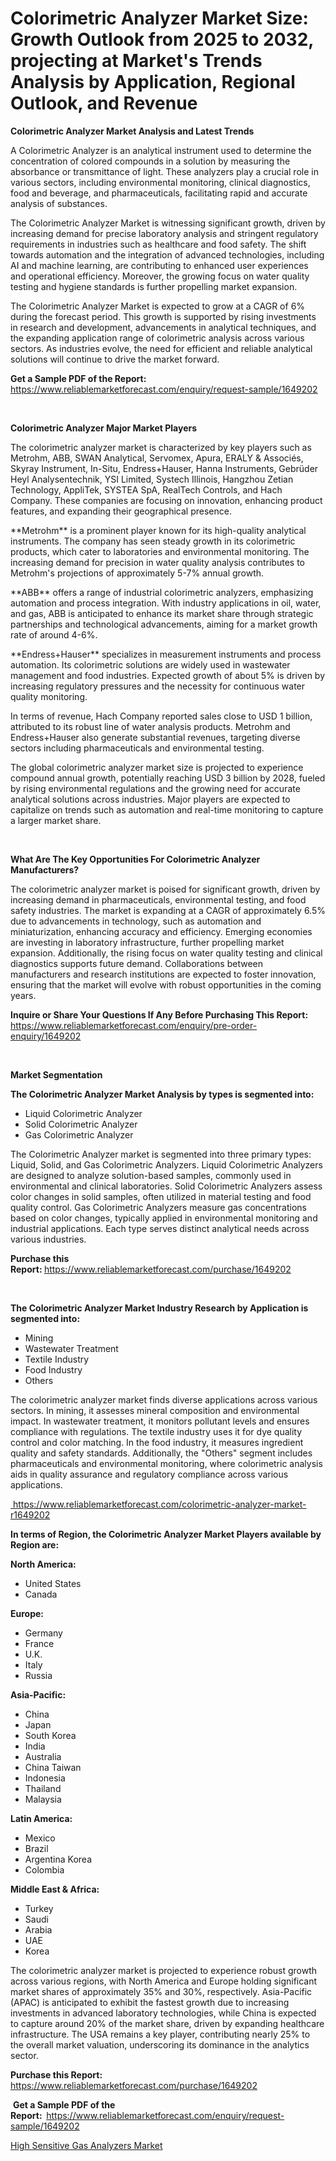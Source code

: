 <p><h1>Colorimetric Analyzer Market Size: Growth Outlook from 2025 to 2032, projecting at Market's Trends Analysis by Application, Regional Outlook, and Revenue</h1></p><p><strong>Colorimetric Analyzer Market Analysis and Latest Trends</strong></p>
<p><p>A Colorimetric Analyzer is an analytical instrument used to determine the concentration of colored compounds in a solution by measuring the absorbance or transmittance of light. These analyzers play a crucial role in various sectors, including environmental monitoring, clinical diagnostics, food and beverage, and pharmaceuticals, facilitating rapid and accurate analysis of substances.</p><p>The Colorimetric Analyzer Market is witnessing significant growth, driven by increasing demand for precise laboratory analysis and stringent regulatory requirements in industries such as healthcare and food safety. The shift towards automation and the integration of advanced technologies, including AI and machine learning, are contributing to enhanced user experiences and operational efficiency. Moreover, the growing focus on water quality testing and hygiene standards is further propelling market expansion.</p><p>The Colorimetric Analyzer Market is expected to grow at a CAGR of 6% during the forecast period. This growth is supported by rising investments in research and development, advancements in analytical techniques, and the expanding application range of colorimetric analysis across various sectors. As industries evolve, the need for efficient and reliable analytical solutions will continue to drive the market forward.</p></p>
<p><strong>Get a Sample PDF of the Report:&nbsp;</strong> <a href="https://www.reliablemarketforecast.com/enquiry/request-sample/1649202?utm_campaign=2015&utm_medium=2&utm_source=Github&utm_content=ia&utm_term=18022025&utm_id=colorimetric-analyzer">https://www.reliablemarketforecast.com/enquiry/request-sample/1649202</a></p>
<p>&nbsp;</p>
<p><strong>Colorimetric Analyzer Major Market Players</strong></p>
<p><p>The colorimetric analyzer market is characterized by key players such as Metrohm, ABB, SWAN Analytical, Servomex, Apura, ERALY & Associés, Skyray Instrument, In-Situ, Endress+Hauser, Hanna Instruments, Gebrüder Heyl Analysentechnik, YSI Limited, Systech Illinois, Hangzhou Zetian Technology, AppliTek, SYSTEA SpA, RealTech Controls, and Hach Company. These companies are focusing on innovation, enhancing product features, and expanding their geographical presence.</p><p>**Metrohm** is a prominent player known for its high-quality analytical instruments. The company has seen steady growth in its colorimetric products, which cater to laboratories and environmental monitoring. The increasing demand for precision in water quality analysis contributes to Metrohm's projections of approximately 5-7% annual growth.</p><p>**ABB** offers a range of industrial colorimetric analyzers, emphasizing automation and process integration. With industry applications in oil, water, and gas, ABB is anticipated to enhance its market share through strategic partnerships and technological advancements, aiming for a market growth rate of around 4-6%.</p><p>**Endress+Hauser** specializes in measurement instruments and process automation. Its colorimetric solutions are widely used in wastewater management and food industries. Expected growth of about 5% is driven by increasing regulatory pressures and the necessity for continuous water quality monitoring.</p><p>In terms of revenue, Hach Company reported sales close to USD 1 billion, attributed to its robust line of water analysis products. Metrohm and Endress+Hauser also generate substantial revenues, targeting diverse sectors including pharmaceuticals and environmental testing.</p><p>The global colorimetric analyzer market size is projected to experience compound annual growth, potentially reaching USD 3 billion by 2028, fueled by rising environmental regulations and the growing need for accurate analytical solutions across industries. Major players are expected to capitalize on trends such as automation and real-time monitoring to capture a larger market share.</p></p>
<p>&nbsp;</p>
<p><strong>What Are The Key Opportunities For Colorimetric Analyzer Manufacturers?</strong></p>
<p><p>The colorimetric analyzer market is poised for significant growth, driven by increasing demand in pharmaceuticals, environmental testing, and food safety industries. The market is expanding at a CAGR of approximately 6.5% due to advancements in technology, such as automation and miniaturization, enhancing accuracy and efficiency. Emerging economies are investing in laboratory infrastructure, further propelling market expansion. Additionally, the rising focus on water quality testing and clinical diagnostics supports future demand. Collaborations between manufacturers and research institutions are expected to foster innovation, ensuring that the market will evolve with robust opportunities in the coming years.</p></p>
<p><strong>Inquire or Share Your Questions If Any Before Purchasing This Report:</strong> <a href="https://www.reliablemarketforecast.com/enquiry/pre-order-enquiry/1649202?utm_campaign=2015&utm_medium=2&utm_source=Github&utm_content=ia&utm_term=18022025&utm_id=colorimetric-analyzer">https://www.reliablemarketforecast.com/enquiry/pre-order-enquiry/1649202</a></p>
<p>&nbsp;</p>
<p><strong>Market Segmentation</strong></p>
<p><strong>The Colorimetric Analyzer Market Analysis by types is segmented into:</strong></p>
<p><ul><li>Liquid Colorimetric Analyzer</li><li>Solid Colorimetric Analyzer</li><li>Gas Colorimetric Analyzer</li></ul></p>
<p><p>The Colorimetric Analyzer market is segmented into three primary types: Liquid, Solid, and Gas Colorimetric Analyzers. Liquid Colorimetric Analyzers are designed to analyze solution-based samples, commonly used in environmental and clinical laboratories. Solid Colorimetric Analyzers assess color changes in solid samples, often utilized in material testing and food quality control. Gas Colorimetric Analyzers measure gas concentrations based on color changes, typically applied in environmental monitoring and industrial applications. Each type serves distinct analytical needs across various industries.</p></p>
<p><strong>Purchase this Report:&nbsp;</strong><a href="https://www.reliablemarketforecast.com/purchase/1649202?utm_campaign=2015&utm_medium=2&utm_source=Github&utm_content=ia&utm_term=18022025&utm_id=colorimetric-analyzer">https://www.reliablemarketforecast.com/purchase/1649202</a></p>
<p>&nbsp;</p>
<p><strong>The Colorimetric Analyzer Market Industry Research by Application is segmented into:</strong></p>
<p><ul><li>Mining</li><li>Wastewater Treatment</li><li>Textile Industry</li><li>Food Industry</li><li>Others</li></ul></p>
<p><p>The colorimetric analyzer market finds diverse applications across various sectors. In mining, it assesses mineral composition and environmental impact. In wastewater treatment, it monitors pollutant levels and ensures compliance with regulations. The textile industry uses it for dye quality control and color matching. In the food industry, it measures ingredient quality and safety standards. Additionally, the "Others" segment includes pharmaceuticals and environmental monitoring, where colorimetric analysis aids in quality assurance and regulatory compliance across various applications.</p></p>
<p><a href="https://www.reliablemarketforecast.com/colorimetric-analyzer-market-r1649202?utm_campaign=2015&utm_medium=2&utm_source=Github&utm_content=ia&utm_term=18022025&utm_id=colorimetric-analyzer">&nbsp;https://www.reliablemarketforecast.com/colorimetric-analyzer-market-r1649202</a></p>
<p><strong>In terms of Region, the Colorimetric Analyzer Market Players available by Region are:</strong></p>
<p>
    <p> <strong> North America: </strong>
        <ul>
            <li>United States</li>
            <li>Canada</li>
        </ul>
        </p> 
    <p> <strong> Europe: </strong>
        <ul>
            <li>Germany</li>
            <li>France</li>
            <li>U.K.</li>
            <li>Italy</li>
            <li>Russia</li>
        </ul>
        </p> 
    <p> <strong> Asia-Pacific: </strong>
        <ul>
            <li>China</li>
            <li>Japan</li>
            <li>South Korea</li>
            <li>India</li>
            <li>Australia</li>
            <li>China Taiwan</li>
            <li>Indonesia</li>
            <li>Thailand</li>
            <li>Malaysia</li>
        </ul>
        </p> 
    <p> <strong> Latin America: </strong>
        <ul>
            <li>Mexico</li>
            <li>Brazil</li>
            <li>Argentina Korea</li>
            <li>Colombia</li>
        </ul>
        </p> 
    <p> <strong> Middle East & Africa: </strong>
        <ul>
            <li>Turkey</li>
            <li>Saudi</li>
            <li>Arabia</li>
            <li>UAE</li>
            <li>Korea</li>
        </ul>
    </p>
    </p>
<p><p>The colorimetric analyzer market is projected to experience robust growth across various regions, with North America and Europe holding significant market shares of approximately 35% and 30%, respectively. Asia-Pacific (APAC) is anticipated to exhibit the fastest growth due to increasing investments in advanced laboratory technologies, while China is expected to capture around 20% of the market share, driven by expanding healthcare infrastructure. The USA remains a key player, contributing nearly 25% to the overall market valuation, underscoring its dominance in the analytics sector.</p></p>
<p><strong>Purchase this Report: </strong><a href="https://www.reliablemarketforecast.com/purchase/1649202?utm_campaign=2015&utm_medium=2&utm_source=Github&utm_content=ia&utm_term=18022025&utm_id=colorimetric-analyzer">https://www.reliablemarketforecast.com/purchase/1649202</a></p>
<p>&nbsp;<strong>Get a Sample PDF of the Report:&nbsp;&nbsp;</strong><a href="https://www.reliablemarketforecast.com/enquiry/request-sample/1649202?utm_campaign=2015&utm_medium=2&utm_source=Github&utm_content=ia&utm_term=18022025&utm_id=colorimetric-analyzer">https://www.reliablemarketforecast.com/enquiry/request-sample/1649202</a></p>
<p><strong></strong></p>
<p><p><a href="https://github.com/santosh758595/Market-Research-Report-List-7/blob/main/high-sensitive-gas-analyzers-market.md?utm_campaign=2015&utm_medium=2&utm_source=Github&utm_content=ia&utm_term=18022025&utm_id=colorimetric-analyzer">High Sensitive Gas Analyzers Market</a></p></p>